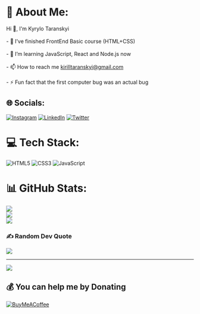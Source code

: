 # 💫 About Me:
Hi 👋, I'm Kyrylo Taranskyi<br><br>- 🔭 I’ve finished FrontEnd Basic course (HTML+CSS)<br><br>- 🌱 I’m learning JavaScript, React and Node.js now<br><br>- 📫 How to reach me kirilltaranskyi@gmail.com<br><br>- ⚡ Fun fact that the first computer bug was an actual bug


## 🌐 Socials:
[![Instagram](https://img.shields.io/badge/Instagram-%23E4405F.svg?logo=Instagram&logoColor=white)](https://instagram.com/k.taranskyi) [![LinkedIn](https://img.shields.io/badge/LinkedIn-%230077B5.svg?logo=linkedin&logoColor=white)](https://linkedin.com/in/kyrylo-taranskyi) [![Twitter](https://img.shields.io/badge/Twitter-%231DA1F2.svg?logo=Twitter&logoColor=white)](https://twitter.com/k_taranskyi) 

# 💻 Tech Stack:
![HTML5](https://img.shields.io/badge/html5-%23E34F26.svg?style=for-the-badge&logo=html5&logoColor=white) ![CSS3](https://img.shields.io/badge/css3-%231572B6.svg?style=for-the-badge&logo=css3&logoColor=white) ![JavaScript](https://img.shields.io/badge/javascript-%23323330.svg?style=for-the-badge&logo=javascript&logoColor=%23F7DF1E)

# 📊 GitHub Stats:
![](https://github-readme-stats.vercel.app/api?username=kiryauragan&theme=merko&hide_border=false&include_all_commits=true&count_private=false)<br/>
![](https://github-readme-streak-stats.herokuapp.com/?user=kiryauragan&theme=merko&hide_border=false)<br/>
![](https://github-readme-stats.vercel.app/api/top-langs/?username=kiryauragan&theme=merko&hide_border=false&include_all_commits=true&count_private=false&layout=compact)

### ✍️ Random Dev Quote
![](https://quotes-github-readme.vercel.app/api?type=horizontal&theme=radical)

---
[![](https://visitcount.itsvg.in/api?id=kiryauragan&icon=5&color=11)](https://visitcount.itsvg.in)

  ## 💰 You can help me by Donating
  [![BuyMeACoffee](https://img.shields.io/badge/Buy%20Me%20a%20Coffee-ffdd00?style=for-the-badge&logo=buy-me-a-coffee&logoColor=black)](https://buymeacoffee.com/kiryauragan) 

  
<!-- Proudly created with GPRM ( https://gprm.itsvg.in ) -->
